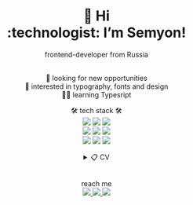 <h1 align="center">
👋 Hi 
<br> :technologist: I’m Semyon! </br>
</h1>

<p align="center">
frontend-developer from Russia  
</p>

<p align="center">
<br>🚀 looking for new opportunities
<br>📐 interested in typography, fonts and design
<br>👨‍🎓 learning Typesript
</p>

<p align="center">
🛠️ tech stack 🛠️
<br>
  <img src="https://img.shields.io/badge/HTML5-E34F26?style=for-the-badge&logo=html5&logoColor=white">
  <img src="https://img.shields.io/badge/CSS-239120?&style=for-the-badge&logo=css3&logoColor=white">
  <img src="https://img.shields.io/badge/JavaScript-F7DF1E?style=for-the-badge&logo=javascript&logoColor=black">
  <br>
  <img src="https://img.shields.io/badge/React-20232A?style=for-the-badge&logo=react&logoColor=61DAFB">
  <img src="https://img.shields.io/badge/Express.js-000000?style=for-the-badge&logo=express&logoColor=white">
  <img src="https://img.shields.io/badge/MongoDB-4EA94B?style=for-the-badge&logo=mongodb&logoColor=white">
  <br>
  <img src="https://img.shields.io/badge/Git-F05032?style=for-the-badge&logo=git&logoColor=white">
  <img src="https://img.shields.io/badge/Postman-FF6C37?style=for-the-badge&logo=Postman&logoColor=white">
  <img src="https://img.shields.io/badge/Figma-F24E1E?style=for-the-badge&logo=figma&logoColor=white">
  
  </p>
  
  <details align="center">
  <summary>📋 CV</summary>
  <h2 align="center">🎓 Education </h2>
  <p align="center">
    <br>👨‍💻 Web-Developer
    <br>📆 Sep 2020 - June 2021
    <br>🏫 Yandex Praktikum
  </p>
</details>


<p align="center">
<br>reach me</br>
<a href="mailto:s.dyagelets@gmail.com">
<img src="https://img.shields.io/badge/Gmail-D14836?style=for-the-badge&logo=gmail&logoColor=white">
</a>

<a href="https://www.linkedin.com/in/semyon-dyagelets-40aa3185/">
<img src="https://img.shields.io/badge/LinkedIn-0077B5?style=for-the-badge&logo=linkedin&logoColor=white">
</a>

<a href="https://t.me/sdyagelets">
<img src="https://img.shields.io/badge/Telegram-2CA5E0?style=for-the-badge&logo=telegram&logoColor=white">
</a>
</p>

<!---
semyon-dyagelets/semyon-dyagelets is a ✨ special ✨ repository because its `README.md` (this file) appears on your GitHub profile.
You can click the Preview link to take a look at your changes.
--->
[1.1]: https://img.shields.io/badge/Gmail-D14836?style=for-the-badge&logo=gmail&logoColor=white
[2.2]: https://img.shields.io/badge/LinkedIn-0077B5?style=for-the-badge&logo=linkedin&logoColor=white
[3.3]: https://img.shields.io/badge/Telegram-2CA5E0?style=for-the-badge&logo=telegram&logoColor=white

<!-- Links to my social media accounts -->
[1]: mailto:s.dyagelets@gmail.com
[2]: https://www.linkedin.com/in/semyon-dyagelets-40aa3185/
[3]: https://t.me/sdyagelets
